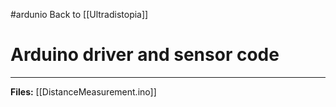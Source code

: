 #ardunio 
Back to [[Ultradistopia]]

# Arduino driver and sensor code
---
**Files:**
[[DistanceMeasurement.ino]]
